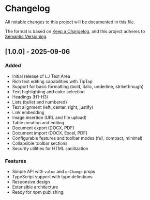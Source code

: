 # Changelog

All notable changes to this project will be documented in this file.

The format is based on [Keep a Changelog](https://keepachangelog.com/en/1.0.0/),
and this project adheres to [Semantic Versioning](https://semver.org/spec/v2.0.0.html).

## [1.0.0] - 2025-09-06

### Added
- Initial release of LJ Text Area
- Rich text editing capabilities with TipTap
- Support for basic formatting (bold, italic, underline, strikethrough)
- Text highlighting and color selection
- Headings (H1-H3)
- Lists (bullet and numbered)
- Text alignment (left, center, right, justify)
- Link embedding
- Image insertion (URL and file upload)
- Table creation and editing
- Document export (DOCX, PDF)
- Document import (DOCX, Excel, PDF)
- Configurable features and toolbar modes (full, compact, minimal)
- Collapsible toolbar sections
- Security utilities for HTML sanitization

### Features
- Simple API with `value` and `onChange` props
- TypeScript support with type definitions
- Responsive design
- Extensible architecture
- Ready for npm publishing
